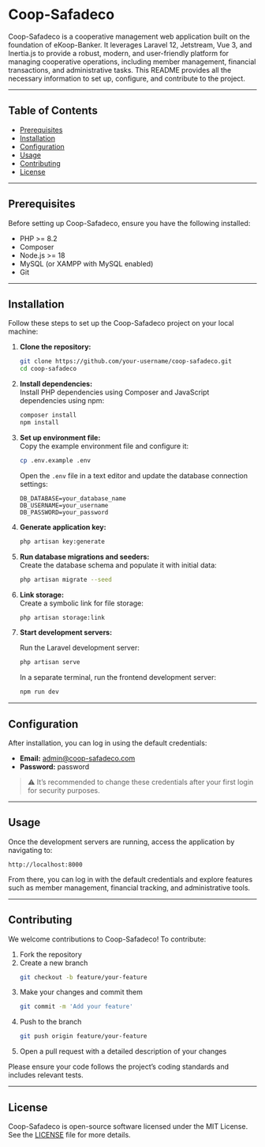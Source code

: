 
# Coop-Safadeco

Coop-Safadeco is a cooperative management web application built on the foundation of eKoop-Banker. It leverages Laravel 12, Jetstream, Vue 3, and Inertia.js to provide a robust, modern, and user-friendly platform for managing cooperative operations, including member management, financial transactions, and administrative tasks. This README provides all the necessary information to set up, configure, and contribute to the project.

---

## Table of Contents

- [Prerequisites](#prerequisites)
- [Installation](#installation)
- [Configuration](#configuration)
- [Usage](#usage)
- [Contributing](#contributing)
- [License](#license)

---

## Prerequisites

Before setting up Coop-Safadeco, ensure you have the following installed:

- PHP >= 8.2  
- Composer  
- Node.js >= 18  
- MySQL (or XAMPP with MySQL enabled)  
- Git  

---

## Installation

Follow these steps to set up the Coop-Safadeco project on your local machine:

1. **Clone the repository:**
   ```bash
   git clone https://github.com/your-username/coop-safadeco.git
   cd coop-safadeco
   ```

2. **Install dependencies:**  
   Install PHP dependencies using Composer and JavaScript dependencies using npm:
   ```bash
   composer install
   npm install
   ```

3. **Set up environment file:**  
   Copy the example environment file and configure it:
   ```bash
   cp .env.example .env
   ```

   Open the `.env` file in a text editor and update the database connection settings:

   ```
   DB_DATABASE=your_database_name
   DB_USERNAME=your_username
   DB_PASSWORD=your_password
   ```

4. **Generate application key:**
   ```bash
   php artisan key:generate
   ```

5. **Run database migrations and seeders:**  
   Create the database schema and populate it with initial data:
   ```bash
   php artisan migrate --seed
   ```

6. **Link storage:**  
   Create a symbolic link for file storage:
   ```bash
   php artisan storage:link
   ```

7. **Start development servers:**

   Run the Laravel development server:
   ```bash
   php artisan serve
   ```

   In a separate terminal, run the frontend development server:
   ```bash
   npm run dev
   ```

---

## Configuration

After installation, you can log in using the default credentials:

- **Email:** admin@coop-safadeco.com  
- **Password:** password  

> ⚠️ It’s recommended to change these credentials after your first login for security purposes.

---

## Usage

Once the development servers are running, access the application by navigating to:

```
http://localhost:8000
```

From there, you can log in with the default credentials and explore features such as member management, financial tracking, and administrative tools.

---

## Contributing

We welcome contributions to Coop-Safadeco! To contribute:

1. Fork the repository  
2. Create a new branch  
   ```bash
   git checkout -b feature/your-feature
   ```
3. Make your changes and commit them  
   ```bash
   git commit -m 'Add your feature'
   ```
4. Push to the branch  
   ```bash
   git push origin feature/your-feature
   ```
5. Open a pull request with a detailed description of your changes  

Please ensure your code follows the project’s coding standards and includes relevant tests.

---

## License

Coop-Safadeco is open-source software licensed under the MIT License.  
See the [LICENSE](LICENSE) file for more details.
